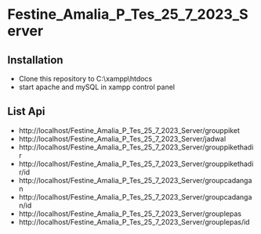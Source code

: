 # Festine_Amalia_P_Tes_25_7_2023_Server


## Installation

- Clone this repository to C:\xampp\htdocs
- start apache and mySQL in xampp control panel


## List Api 
- http://localhost/Festine_Amalia_P_Tes_25_7_2023_Server/grouppiket
- http://localhost/Festine_Amalia_P_Tes_25_7_2023_Server/jadwal
- http://localhost/Festine_Amalia_P_Tes_25_7_2023_Server/grouppikethadir
- http://localhost/Festine_Amalia_P_Tes_25_7_2023_Server/grouppikethadir/id
- http://localhost/Festine_Amalia_P_Tes_25_7_2023_Server/groupcadangan
- http://localhost/Festine_Amalia_P_Tes_25_7_2023_Server/groupcadangan/id
- http://localhost/Festine_Amalia_P_Tes_25_7_2023_Server/grouplepas
- http://localhost/Festine_Amalia_P_Tes_25_7_2023_Server/grouplepas/id





